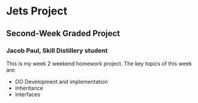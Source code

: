 # Jets Project 
## Second-Week Graded Project
### Jacob Paul, Skill Distillery student

This is my week 2 weekend homework project. The key topics of this week are:
* OO Development and implementation
* Inheritance
* Interfaces
